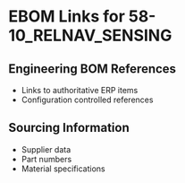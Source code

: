 # EBOM Links for 58-10_RELNAV_SENSING

## Engineering BOM References
- Links to authoritative ERP items
- Configuration controlled references

## Sourcing Information
- Supplier data
- Part numbers
- Material specifications
